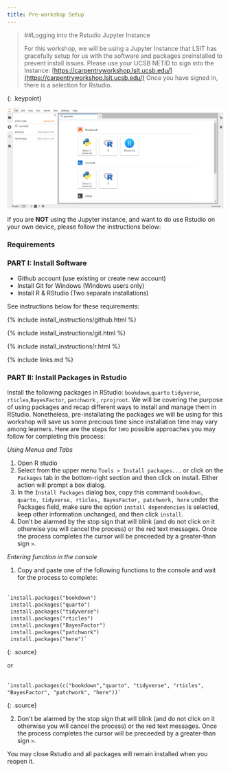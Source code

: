 ```yaml
---
title: Pre-workshop Setup
---
```


> ##Logging into the Rstudio Jupyter Instance
> 
> For this workshop, we will be using a Jupyter Instance that LSIT has gracefully setup for us with the software and packages preinstalled to prevent install issues. 
> Please use your UCSB NETID to sign into the Instance: [https://carpentryworkshop.lsit.ucsb.edu/](https://carpentryworkshop.lsit.ucsb.edu/)
> Once you have signed in, there is a selection for Rstudio.
>
{: .keypoint}

![jupyter-instance](/fig/setup-jupyter-instance.PNG)

If you are **NOT** using the Jupyter instance, and want to do use Rstudio on your own device, please follow the instructions below:

<h3>Requirements</h3>

<h3>PART I: Install Software</h3>

- Github account (use existing or create new account) 
- Install Git for Windows (Windows users only) 
- Install R & RStudio (Two separate installations)

See instructions below for these requirements:

{% include install_instructions/github.html %}

{% include install_instructions/git.html %}

{% include install_instructions/r.html %}

{% include links.md %}



<h3>PART II: Install Packages in Rstudio</h3>

Install the following packages in RStudio: `bookdown`,`quarto` `tidyverse`, `rticles`,`BayesFactor`, `patchwork` , `rprojroot`. 
We will be covering the purpose of using packages and recap different ways to install and manage them in RStudio. Nonetheless, pre-installating the packages we will be using for this workshop will save us some precious time since installation time may vary among learners. Here are the steps for two possible approaches you may follow for completing this process: 

*Using Menus and Tabs*

1) Open R studio
2) Select from the upper menu `Tools > Install packages...` or click on the `Packages` tab in the bottom-right section and then click on install. Either action will prompt a box dialog. 
3) In the `Install Packages` dialog box, copy this command `bookdown, quarto, tidyverse, rticles, BayesFactor, patchwork, here` under the Packages field, make sure the option `install dependencies` is selected, keep other information unchanged, and then click `install`. 
4) Don't be alarmed by the stop sign that will blink (and do not click on it otherwise you will cancel the process) or the red text messages. Once the process completes the cursor will be preceeded by a greater-than sign `>`.

*Entering function in the console*

1) Copy and paste one of the following functions to the console and wait for the process to complete:
~~~

`install.packages("bookdown")
 install.packages("quarto")
 install.packages("tidyverse") 
 install.packages("rticles")  
 install.packages("BayesFactor") 
 install.packages("patchwork")
 install.packages("here")`

~~~
{: .source}
 
 or 

~~~
  
`install.packages(c("bookdown","quarto", "tidyverse", "rticles", "BayesFactor", "patchwork", "here"))`

~~~
{: .source}

2) Don't be alarmed by the stop sign that will blink (and do not click on it otherwise you will cancel the process) or the red text messages. Once the process completes the cursor will be preceeded by a greater-than sign `>`.

You may close Rstudio and all packages will remain installed when you reopen it. 

